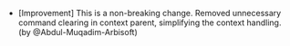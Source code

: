 - [Improvement]  This is a non-breaking change. Removed unnecessary command clearing in context parent, simplifying the context handling. (by @Abdul-Muqadim-Arbisoft)
